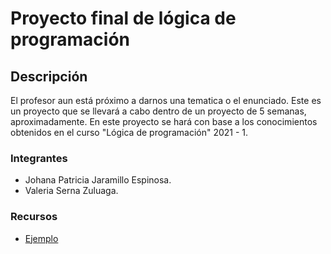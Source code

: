 # Proyecto final de lógica de programación

## Descripción
El profesor aun está próximo a darnos una tematica o el enunciado. 
Este es un proyecto que se llevará a cabo dentro de un proyecto de 5 semanas, aproximadamente. En este proyecto se hará con base a los conocimientos obtenidos en el curso "Lógica de programación" 2021 - 1.

### Integrantes 
- Johana Patricia Jaramillo Espinosa. 
- Valeria Serna Zuluaga.

### Recursos
- [Ejemplo](https://github.com/adam-p/markdown-here/wiki/Markdown-Cheatsheet#links)
